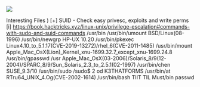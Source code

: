 ![](Maszyny/Linux/Cap/Pasted%20image%2020210729021757.png)

Interesting Files )
[+] SUID - Check easy privesc, exploits and write perms
[i] https://book.hacktricks.xyz/linux-unix/privilege-escalation#commands-with-sudo-and-suid-commands
/usr/bin
/usr/bin/umount
BSD/Linux(08-1996)
/usr/bin/newgrp
HP-UX 10.20
/usr/bin/pkexec
Linux4.10_to_5.1.17(CVE-2019-13272)/rhel_6(CVE-2011-1485)
/usr/bin/mount
Apple_Mac_OsX(Lion)_Kernel_xnu-1699.32.7_except_xnu-1699.24.8
/usr/bin/gpasswd
/usr
Apple_Mac_OsX(03-2006)/Solaris_8/9(12-2004)/SPARC_8/9/Sun_Solaris_2.3_to_2.5.1(02-1997)
/usr/bin/chen
SUSE_9.3/10
/usr/bin/sudo
/sudo$
2 od
K3THATFORMS
/usr/bin/at
RTru64_UNIX_4.Og(CVE-2002-1614)
/usr/bin/bash
TIIT TIL
Must/bin passwd
